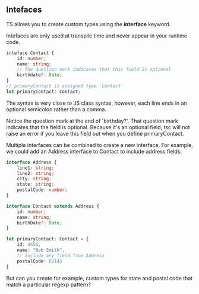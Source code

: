 ## Intefaces

TS allows you to create custom types using the **interface** keyword.

Intefaces are only used at transpile time and never appear in your runtime code.

```ts
inteface Contact {
    id: number;
    name: string;
    // The question mark indicates that this field is optional
    birthdate?: Date;
}
// primaryContact is assigned type 'Contact'
let primaryContact: Contact;
```

The syntax is very close to JS class syntax, however, each line ends in an optional semicolon rather than a comma.

Notice the question mark at the end of 'birthday?'. That question mark indicates that the field is optional. Because it's an optional field, tsc will not raise an error if you leave this field out when you define primaryContact.

Multiple interfaces can be combined to create a new interface. For example, we could add an Address interface to Contact to include address fields.

```ts
interface Address {
    line1: string;
    line2: string;
    city: string;
    state: string;
    postalCode: number;
}

interface Contact extends Address {
    id: number;
    name: string;
    birthDate?: Date;
}

let primaryContact: Contact = {
    id: 4456,
    name: "Bob Smith",
    // Include any field from Address
    postalCode: 02145
}
```

But can you create for example, custom types for state and postal code that match a particular regexp pattern?
